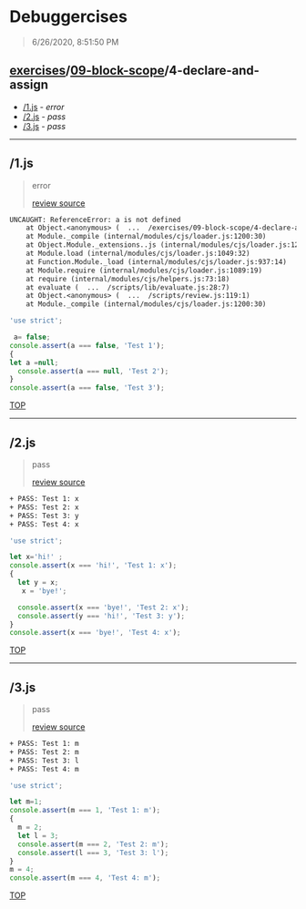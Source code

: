 # Debuggercises 

> 6/26/2020, 8:51:50 PM 

## [exercises](../../README.md)/[09-block-scope](../README.md)/4-declare-and-assign 

- [/1.js](#1js) - _error_ 
- [/2.js](#2js) - _pass_ 
- [/3.js](#3js) - _pass_ 
---

## /1.js 

> error 
>
> [review source](../../../exercises/09-block-scope/4-declare-and-assign/1.js)

```txt
UNCAUGHT: ReferenceError: a is not defined
    at Object.<anonymous> (  ...  /exercises/09-block-scope/4-declare-and-assign/1.js:3:3)
    at Module._compile (internal/modules/cjs/loader.js:1200:30)
    at Object.Module._extensions..js (internal/modules/cjs/loader.js:1220:10)
    at Module.load (internal/modules/cjs/loader.js:1049:32)
    at Function.Module._load (internal/modules/cjs/loader.js:937:14)
    at Module.require (internal/modules/cjs/loader.js:1089:19)
    at require (internal/modules/cjs/helpers.js:73:18)
    at evaluate (  ...  /scripts/lib/evaluate.js:28:7)
    at Object.<anonymous> (  ...  /scripts/review.js:119:1)
    at Module._compile (internal/modules/cjs/loader.js:1200:30) 
```

```js
'use strict';

 a= false;
console.assert(a === false, 'Test 1');
{
let a =null;
  console.assert(a === null, 'Test 2');
}
console.assert(a === false, 'Test 3');

```

[TOP](#debuggercises)

---

## /2.js 

> pass 
>
> [review source](../../../exercises/09-block-scope/4-declare-and-assign/2.js)

```txt
+ PASS: Test 1: x
+ PASS: Test 2: x
+ PASS: Test 3: y
+ PASS: Test 4: x
```

```js
'use strict';

let x='hi!' ;
console.assert(x === 'hi!', 'Test 1: x');
{
  let y = x;
   x = 'bye!';

  console.assert(x === 'bye!', 'Test 2: x');
  console.assert(y === 'hi!', 'Test 3: y');
}
console.assert(x === 'bye!', 'Test 4: x');

```

[TOP](#debuggercises)

---

## /3.js 

> pass 
>
> [review source](../../../exercises/09-block-scope/4-declare-and-assign/3.js)

```txt
+ PASS: Test 1: m
+ PASS: Test 2: m
+ PASS: Test 3: l
+ PASS: Test 4: m
```

```js
'use strict';

let m=1;
console.assert(m === 1, 'Test 1: m');
{
  m = 2;
  let l = 3;
  console.assert(m === 2, 'Test 2: m');
  console.assert(l === 3, 'Test 3: l');
}
m = 4;
console.assert(m === 4, 'Test 4: m');

```

[TOP](#debuggercises)

